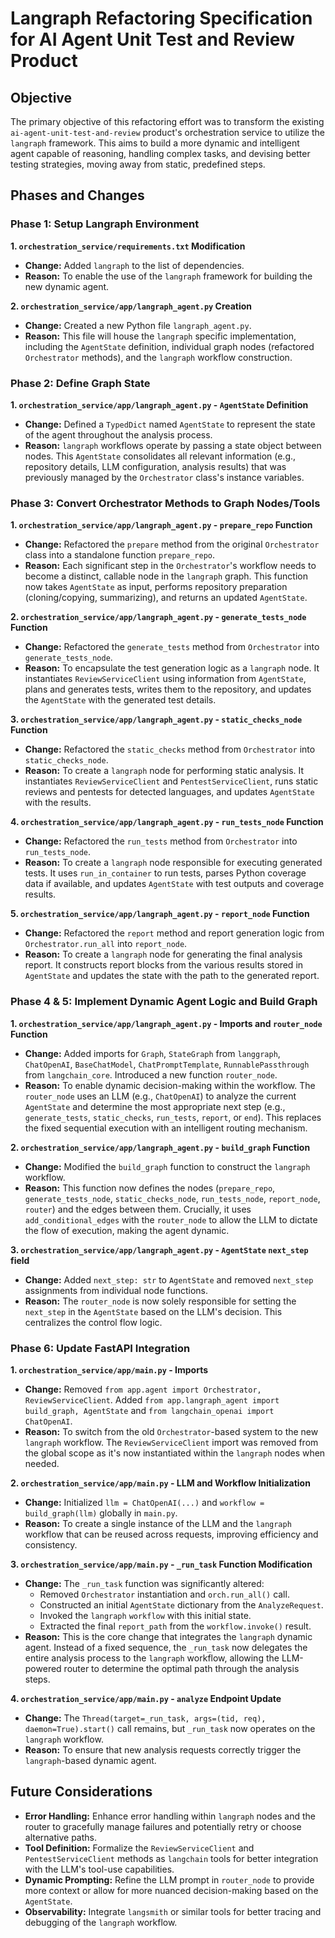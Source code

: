 # Langraph Refactoring Specification for AI Agent Unit Test and Review Product

## Objective

The primary objective of this refactoring effort was to transform the existing `ai-agent-unit-test-and-review` product's orchestration service to utilize the `langraph` framework. This aims to build a more dynamic and intelligent agent capable of reasoning, handling complex tasks, and devising better testing strategies, moving away from static, predefined steps.

## Phases and Changes

### Phase 1: Setup Langraph Environment

**1. `orchestration_service/requirements.txt` Modification**

*   **Change:** Added `langraph` to the list of dependencies.
*   **Reason:** To enable the use of the `langraph` framework for building the new dynamic agent.

**2. `orchestration_service/app/langraph_agent.py` Creation**

*   **Change:** Created a new Python file `langraph_agent.py`.
*   **Reason:** This file will house the `langraph` specific implementation, including the `AgentState` definition, individual graph nodes (refactored `Orchestrator` methods), and the `langraph` workflow construction.

### Phase 2: Define Graph State

**1. `orchestration_service/app/langraph_agent.py` - `AgentState` Definition**

*   **Change:** Defined a `TypedDict` named `AgentState` to represent the state of the agent throughout the analysis process.
*   **Reason:** `langraph` workflows operate by passing a state object between nodes. This `AgentState` consolidates all relevant information (e.g., repository details, LLM configuration, analysis results) that was previously managed by the `Orchestrator` class's instance variables.

### Phase 3: Convert Orchestrator Methods to Graph Nodes/Tools

**1. `orchestration_service/app/langraph_agent.py` - `prepare_repo` Function**

*   **Change:** Refactored the `prepare` method from the original `Orchestrator` class into a standalone function `prepare_repo`.
*   **Reason:** Each significant step in the `Orchestrator`'s workflow needs to become a distinct, callable node in the `langraph` graph. This function now takes `AgentState` as input, performs repository preparation (cloning/copying, summarizing), and returns an updated `AgentState`.

**2. `orchestration_service/app/langraph_agent.py` - `generate_tests_node` Function**

*   **Change:** Refactored the `generate_tests` method from `Orchestrator` into `generate_tests_node`.
*   **Reason:** To encapsulate the test generation logic as a `langraph` node. It instantiates `ReviewServiceClient` using information from `AgentState`, plans and generates tests, writes them to the repository, and updates the `AgentState` with the generated test details.

**3. `orchestration_service/app/langraph_agent.py` - `static_checks_node` Function**

*   **Change:** Refactored the `static_checks` method from `Orchestrator` into `static_checks_node`.
*   **Reason:** To create a `langraph` node for performing static analysis. It instantiates `ReviewServiceClient` and `PentestServiceClient`, runs static reviews and pentests for detected languages, and updates `AgentState` with the results.

**4. `orchestration_service/app/langraph_agent.py` - `run_tests_node` Function**

*   **Change:** Refactored the `run_tests` method from `Orchestrator` into `run_tests_node`.
*   **Reason:** To create a `langraph` node responsible for executing generated tests. It uses `run_in_container` to run tests, parses Python coverage data if available, and updates `AgentState` with test outputs and coverage results.

**5. `orchestration_service/app/langraph_agent.py` - `report_node` Function**

*   **Change:** Refactored the `report` method and report generation logic from `Orchestrator.run_all` into `report_node`.
*   **Reason:** To create a `langraph` node for generating the final analysis report. It constructs report blocks from the various results stored in `AgentState` and updates the state with the path to the generated report.

### Phase 4 & 5: Implement Dynamic Agent Logic and Build Graph

**1. `orchestration_service/app/langraph_agent.py` - Imports and `router_node` Function**

*   **Change:** Added imports for `Graph`, `StateGraph` from `langgraph`, `ChatOpenAI`, `BaseChatModel`, `ChatPromptTemplate`, `RunnablePassthrough` from `langchain_core`. Introduced a new function `router_node`.
*   **Reason:** To enable dynamic decision-making within the workflow. The `router_node` uses an LLM (e.g., `ChatOpenAI`) to analyze the current `AgentState` and determine the most appropriate next step (e.g., `generate_tests`, `static_checks`, `run_tests`, `report`, or `end`). This replaces the fixed sequential execution with an intelligent routing mechanism.

**2. `orchestration_service/app/langraph_agent.py` - `build_graph` Function**

*   **Change:** Modified the `build_graph` function to construct the `langraph` workflow.
*   **Reason:** This function now defines the nodes (`prepare_repo`, `generate_tests_node`, `static_checks_node`, `run_tests_node`, `report_node`, `router`) and the edges between them. Crucially, it uses `add_conditional_edges` with the `router_node` to allow the LLM to dictate the flow of execution, making the agent dynamic.

**3. `orchestration_service/app/langraph_agent.py` - `AgentState` `next_step` field**

*   **Change:** Added `next_step: str` to `AgentState` and removed `next_step` assignments from individual node functions.
*   **Reason:** The `router_node` is now solely responsible for setting the `next_step` in the `AgentState` based on the LLM's decision. This centralizes the control flow logic.

### Phase 6: Update FastAPI Integration

**1. `orchestration_service/app/main.py` - Imports**

*   **Change:** Removed `from app.agent import Orchestrator, ReviewServiceClient`. Added `from app.langraph_agent import build_graph, AgentState` and `from langchain_openai import ChatOpenAI`.
*   **Reason:** To switch from the old `Orchestrator`-based system to the new `langraph` workflow. The `ReviewServiceClient` import was removed from the global scope as it's now instantiated within the `langraph` nodes when needed.

**2. `orchestration_service/app/main.py` - LLM and Workflow Initialization**

*   **Change:** Initialized `llm = ChatOpenAI(...)` and `workflow = build_graph(llm)` globally in `main.py`.
*   **Reason:** To create a single instance of the LLM and the `langraph` workflow that can be reused across requests, improving efficiency and consistency.

**3. `orchestration_service/app/main.py` - `_run_task` Function Modification**

*   **Change:** The `_run_task` function was significantly altered:
    *   Removed `Orchestrator` instantiation and `orch.run_all()` call.
    *   Constructed an initial `AgentState` dictionary from the `AnalyzeRequest`.
    *   Invoked the `langraph` `workflow` with this initial state.
    *   Extracted the final `report_path` from the `workflow.invoke()` result.
*   **Reason:** This is the core change that integrates the `langraph` dynamic agent. Instead of a fixed sequence, the `_run_task` now delegates the entire analysis process to the `langraph` workflow, allowing the LLM-powered router to determine the optimal path through the analysis steps.

**4. `orchestration_service/app/main.py` - `analyze` Endpoint Update**

*   **Change:** The `Thread(target=_run_task, args=(tid, req), daemon=True).start()` call remains, but `_run_task` now operates on the `langraph` workflow.
*   **Reason:** To ensure that new analysis requests correctly trigger the `langraph`-based dynamic agent.

## Future Considerations

*   **Error Handling:** Enhance error handling within `langraph` nodes and the router to gracefully manage failures and potentially retry or choose alternative paths.
*   **Tool Definition:** Formalize the `ReviewServiceClient` and `PentestServiceClient` methods as `langchain` tools for better integration with the LLM's tool-use capabilities.
*   **Dynamic Prompting:** Refine the LLM prompt in `router_node` to provide more context or allow for more nuanced decision-making based on the `AgentState`.
*   **Observability:** Integrate `langsmith` or similar tools for better tracing and debugging of the `langraph` workflow.
